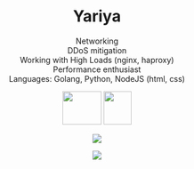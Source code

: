 <h1 align="center">Yariya</h1>



<p align="center">Networking<br>DDoS mitigation<br>Working with High Loads (nginx, haproxy)<br>Performance enthusiast<br>Languages: Golang, Python, NodeJS (html, css)</p>


<p align="center"><img src="https://upload.wikimedia.org/wikipedia/commons/thumb/0/05/Go_Logo_Blue.svg/1200px-Go_Logo_Blue.svg.png" width="70" height="60">             
    <img src="https://user-images.githubusercontent.com/65712074/121199404-302d4700-c873-11eb-8684-cd254efdf1cb.png" width="50" height="60"></p>

<p align="center">
    <img src="https://github-readme-stats.vercel.app/api/?username=Yariya&title_color=4F8CC9&text_color=9f9f9f&show_icons=true&bg_color=00000000&hide_border=true&icon_color=4F8CC9&hide_title=true&count_private=true" />

</p>
<p align="center">
    <img src="https://discord.c99.nl/widget/theme-1/820479123129630751.png">
</p>
